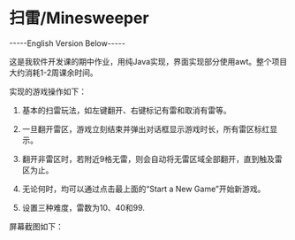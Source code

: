 # 扫雷/Minesweeper
-----English Version Below-----

这是我软件开发课的期中作业，用纯Java实现，界面实现部分使用awt。整个项目大约消耗1-2周课余时间。

实现的游戏操作如下：

1. 基本的扫雷玩法，如左键翻开、右键标记有雷和取消有雷等。

2. 一旦翻开雷区，游戏立刻结束并弹出对话框显示游戏时长，所有雷区标红显示。

3. 翻开非雷区时，若附近9格无雷，则会自动将无雷区域全部翻开，直到触及雷区为止。

4. 无论何时，均可以通过点击最上面的“Start a New Game”开始新游戏。

5. 设置三种难度，雷数为10、40和99.

屏幕截图如下：
